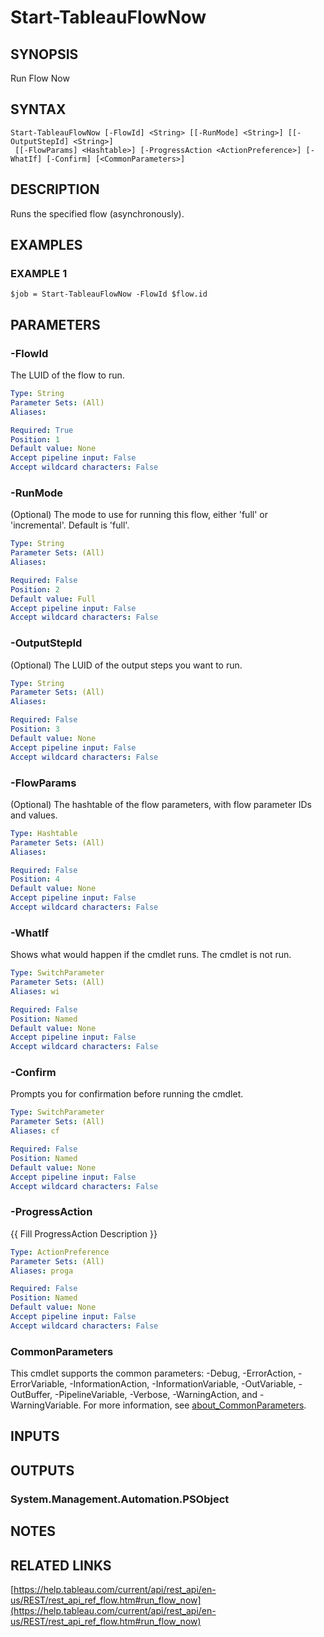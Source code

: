 # Start-TableauFlowNow

## SYNOPSIS
Run Flow Now

## SYNTAX

```
Start-TableauFlowNow [-FlowId] <String> [[-RunMode] <String>] [[-OutputStepId] <String>]
 [[-FlowParams] <Hashtable>] [-ProgressAction <ActionPreference>] [-WhatIf] [-Confirm] [<CommonParameters>]
```

## DESCRIPTION
Runs the specified flow (asynchronously).

## EXAMPLES

### EXAMPLE 1
```
$job = Start-TableauFlowNow -FlowId $flow.id
```

## PARAMETERS

### -FlowId
The LUID of the flow to run.

```yaml
Type: String
Parameter Sets: (All)
Aliases:

Required: True
Position: 1
Default value: None
Accept pipeline input: False
Accept wildcard characters: False
```

### -RunMode
(Optional) The mode to use for running this flow, either 'full' or 'incremental'.
Default is 'full'.

```yaml
Type: String
Parameter Sets: (All)
Aliases:

Required: False
Position: 2
Default value: Full
Accept pipeline input: False
Accept wildcard characters: False
```

### -OutputStepId
(Optional) The LUID of the output steps you want to run.

```yaml
Type: String
Parameter Sets: (All)
Aliases:

Required: False
Position: 3
Default value: None
Accept pipeline input: False
Accept wildcard characters: False
```

### -FlowParams
(Optional) The hashtable of the flow parameters, with flow parameter IDs and values.

```yaml
Type: Hashtable
Parameter Sets: (All)
Aliases:

Required: False
Position: 4
Default value: None
Accept pipeline input: False
Accept wildcard characters: False
```

### -WhatIf
Shows what would happen if the cmdlet runs.
The cmdlet is not run.

```yaml
Type: SwitchParameter
Parameter Sets: (All)
Aliases: wi

Required: False
Position: Named
Default value: None
Accept pipeline input: False
Accept wildcard characters: False
```

### -Confirm
Prompts you for confirmation before running the cmdlet.

```yaml
Type: SwitchParameter
Parameter Sets: (All)
Aliases: cf

Required: False
Position: Named
Default value: None
Accept pipeline input: False
Accept wildcard characters: False
```

### -ProgressAction
{{ Fill ProgressAction Description }}

```yaml
Type: ActionPreference
Parameter Sets: (All)
Aliases: proga

Required: False
Position: Named
Default value: None
Accept pipeline input: False
Accept wildcard characters: False
```

### CommonParameters
This cmdlet supports the common parameters: -Debug, -ErrorAction, -ErrorVariable, -InformationAction, -InformationVariable, -OutVariable, -OutBuffer, -PipelineVariable, -Verbose, -WarningAction, and -WarningVariable. For more information, see [about_CommonParameters](http://go.microsoft.com/fwlink/?LinkID=113216).

## INPUTS

## OUTPUTS

### System.Management.Automation.PSObject
## NOTES

## RELATED LINKS

[https://help.tableau.com/current/api/rest_api/en-us/REST/rest_api_ref_flow.htm#run_flow_now](https://help.tableau.com/current/api/rest_api/en-us/REST/rest_api_ref_flow.htm#run_flow_now)

